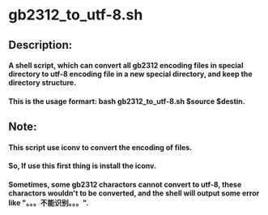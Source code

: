 # gb2312_to_utf-8.sh
## Description:
#### A shell script, which can convert all gb2312 encoding files in special directory to utf-8 encoding file in a new special directory, and keep the directory structure. 
#### This is the usage formart: bash gb2312_to_utf-8.sh $source $destin.
## Note:
#### This script use iconv to convert the encoding of files.
#### So, If use this first thing is install the iconv.
#### Sometimes, some gb2312 charactors cannot convert to utf-8, these charactors wouldn't to be converted, and the shell will output some error like "。。。不能识别。。。".
